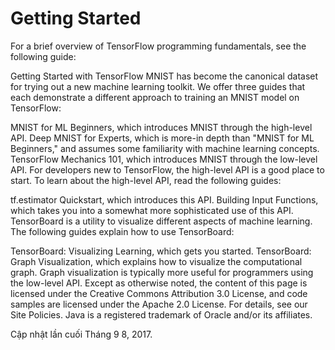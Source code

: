# Getting Started

For a brief overview of TensorFlow programming fundamentals, see the following guide:

Getting Started with TensorFlow
MNIST has become the canonical dataset for trying out a new machine learning toolkit. We offer three guides that each demonstrate a different approach to training an MNIST model on TensorFlow:

MNIST for ML Beginners, which introduces MNIST through the high-level API.
Deep MNIST for Experts, which is more-in depth than "MNIST for ML Beginners," and assumes some familiarity with machine learning concepts.
TensorFlow Mechanics 101, which introduces MNIST through the low-level API.
For developers new to TensorFlow, the high-level API is a good place to start. To learn about the high-level API, read the following guides:

tf.estimator Quickstart, which introduces this API.
Building Input Functions, which takes you into a somewhat more sophisticated use of this API.
TensorBoard is a utility to visualize different aspects of machine learning. The following guides explain how to use TensorBoard:

TensorBoard: Visualizing Learning, which gets you started.
TensorBoard: Graph Visualization, which explains how to visualize the computational graph. Graph visualization is typically more useful for programmers using the low-level API.
Except as otherwise noted, the content of this page is licensed under the Creative Commons Attribution 3.0 License, and code samples are licensed under the Apache 2.0 License. For details, see our Site Policies. Java is a registered trademark of Oracle and/or its affiliates.

Cập nhật lần cuối Tháng 9 8, 2017.
